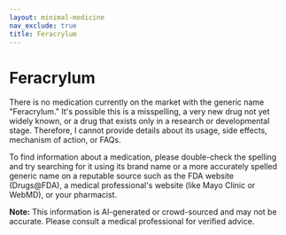 ```yaml
---
layout: minimal-medicine
nav_exclude: true
title: Feracrylum
---
```


# Feracrylum

There is no medication currently on the market with the generic name "Feracrylum."  It's possible this is a misspelling, a very new drug not yet widely known, or a drug that exists only in a research or developmental stage.  Therefore, I cannot provide details about its usage, side effects, mechanism of action, or FAQs.

To find information about a medication, please double-check the spelling and try searching for it using its brand name or a more accurately spelled generic name on a reputable source such as the FDA website (Drugs@FDA), a medical professional's website (like Mayo Clinic or WebMD), or your pharmacist.


**Note:** This information is AI-generated or crowd-sourced and may not be accurate. Please consult a medical professional for verified advice.
